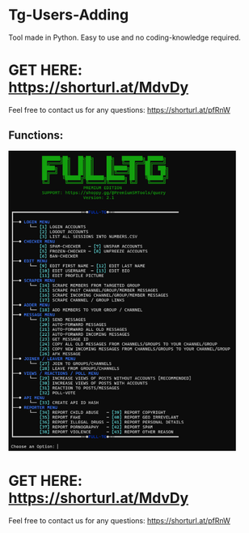 # Tg-Users-Adding
Tool made in Python. Easy to use and no coding-knowledge required.

# GET HERE: https://shorturl.at/MdvDy
Feel free to contact us for any questions: https://shorturl.at/pfRnW
## Functions:
<img src='UI1.png' width='450'>

# GET HERE: https://shorturl.at/MdvDy
Feel free to contact us for any questions: https://shorturl.at/pfRnW










